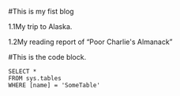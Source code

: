 #This is my fist blog

1.1My trip to Alaska.

1.2My reading report of “Poor Charlie's Almanack”

#This is the code block.

```tsql
SELECT *
FROM sys.tables
WHERE [name] = 'SomeTable'
```


